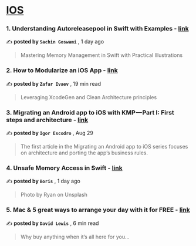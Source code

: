 
<h1><a href=https://medium.com/tag/ios/recommended target="_blank" rel="noopener noreferrer">IOS</a></h1>
<h3>1. Understanding Autoreleasepool in Swift with Examples - <a href=https://medium.com/@itsachin523/understanding-autoreleasepool-in-swift-with-examples-5850d7ce8ed?source=tag_recommended_feed---------0-84----------ios----------43eee039_b003_4f63_bd75_82c721bf3ddf------- target="_blank" rel="noopener noreferrer">link</a></h3>

✍️ **posted by `Sachin Goswami`** <date> , 1 day ago</date>

<blockquote>Mastering Memory Management in Swift with Practical Illustrations</blockquote>

<h3>2. How to Modularize an iOS App - <a href=https://medium.com/gitconnected/how-to-modularize-an-ios-app-a8d5bdab8398?source=tag_recommended_feed---------1-107----------ios----------43eee039_b003_4f63_bd75_82c721bf3ddf------- target="_blank" rel="noopener noreferrer">link</a></h3>

✍️ **posted by `Zafar Ivaev`** <date> , 19 min read</date>

<blockquote>Leveraging XcodeGen and Clean Architecture principles</blockquote>

<h3>3. Migrating an Android app to iOS with KMP — Part I: First steps and architecture - <a href=https://medium.com/proandroiddev/migrating-an-android-app-to-ios-with-kmp-part-i-first-steps-and-architecture-cd151a930bc9?source=tag_recommended_feed---------2-85----------ios----------43eee039_b003_4f63_bd75_82c721bf3ddf------- target="_blank" rel="noopener noreferrer">link</a></h3>

✍️ **posted by `Igor Escodro`** <date> , Aug 29</date>

<blockquote>The first article in the Migrating an Android app to iOS series focuses on architecture and porting the app’s business rules.</blockquote>

<h3>4. Unsafe Memory Access in Swift - <a href=https://medium.com/@bugorbn/unsafe-memory-access-in-swift-a66ff9638a02?source=tag_recommended_feed---------3-84----------ios----------43eee039_b003_4f63_bd75_82c721bf3ddf------- target="_blank" rel="noopener noreferrer">link</a></h3>

✍️ **posted by `Boris`** <date> , 1 day ago</date>

<blockquote>Photo by Ryan on Unsplash</blockquote>

<h3>5. Mac & 5 great ways to arrange your day with it for FREE - <a href=https://medium.com/macoclock/mac-5-great-ways-to-arrange-your-day-with-it-for-free-fa6335f5671a?source=tag_recommended_feed---------4-107----------ios----------43eee039_b003_4f63_bd75_82c721bf3ddf------- target="_blank" rel="noopener noreferrer">link</a></h3>

✍️ **posted by `David Lewis`** <date> , 6 min read</date>

<blockquote>Why buy anything when it’s all here for you…</blockquote>

